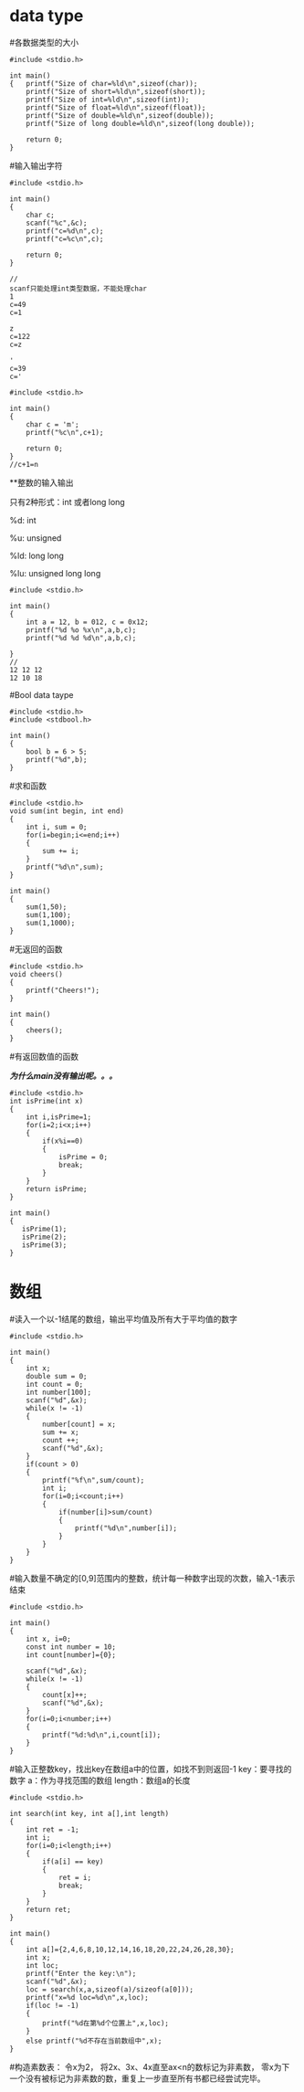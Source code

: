 data type
===

#各数据类型的大小
```
#include <stdio.h>

int main()
{   printf("Size of char=%ld\n",sizeof(char));
    printf("Size of short=%ld\n",sizeof(short));
    printf("Size of int=%ld\n",sizeof(int));
    printf("Size of float=%ld\n",sizeof(float));
    printf("Size of double=%ld\n",sizeof(double));
    printf("Size of long double=%ld\n",sizeof(long double));

    return 0;
}
```
#输入输出字符
```
#include <stdio.h>

int main()
{
    char c;
    scanf("%c",&c);
    printf("c=%d\n",c);
    printf("c=%c\n",c);

    return 0;
}

//
scanf只能处理int类型数据，不能处理char
1
c=49
c=1

z
c=122
c=z

'
c=39
c='
```
```
#include <stdio.h>

int main()
{
    char c = 'm';
    printf("%c\n",c+1);

    return 0;
}
//c+1=n
```
**整数的输入输出

只有2种形式：int 或者long long

%d: int

%u: unsigned

%ld: long long

%lu: unsigned long long

```
#include <stdio.h>

int main()
{
    int a = 12, b = 012, c = 0x12;
    printf("%d %o %x\n",a,b,c);
    printf("%d %d %d\n",a,b,c);
    
}
//
12 12 12
12 10 18
```

#Bool data taype
```
#include <stdio.h>
#include <stdbool.h>

int main()
{
    bool b = 6 > 5;
    printf("%d",b);
}
```

#求和函数
```
#include <stdio.h>
void sum(int begin, int end)
{
    int i, sum = 0;
    for(i=begin;i<=end;i++)
    {
        sum += i;
    }
    printf("%d\n",sum);
}

int main()
{
    sum(1,50);
    sum(1,100);
    sum(1,1000);
}
```

#无返回的函数
```
#include <stdio.h>
void cheers()
{
    printf("Cheers!");
}

int main()
{
    cheers();
}
```
#有返回数值的函数

***为什么main没有输出呢。。。***

```
#include <stdio.h>
int isPrime(int x)
{
    int i,isPrime=1;
    for(i=2;i<x;i++)
    {
        if(x%i==0)
        {
            isPrime = 0;
            break;
        }
    }
    return isPrime;
}

int main()
{
   isPrime(1);
   isPrime(2);
   isPrime(3);
}
```

数组
===

#读入一个以-1结尾的数组，输出平均值及所有大于平均值的数字
```
#include <stdio.h>

int main()
{
    int x;
    double sum = 0;
    int count = 0;
    int number[100];
    scanf("%d",&x);
    while(x != -1)
    {
        number[count] = x;
        sum += x;
        count ++;
        scanf("%d",&x);
    }
    if(count > 0)
    {
        printf("%f\n",sum/count);
        int i;
        for(i=0;i<count;i++)
        {
            if(number[i]>sum/count)
            {
                printf("%d\n",number[i]);
            }
        }
    }
}

```

#输入数量不确定的[0,9]范围内的整数，统计每一种数字出现的次数，输入-1表示结束
```
#include <stdio.h>

int main()
{
    int x, i=0;
    const int number = 10;
    int count[number]={0};

    scanf("%d",&x);
    while(x != -1)
    {
        count[x]++;
        scanf("%d",&x);
    }
    for(i=0;i<number;i++)
    {
        printf("%d:%d\n",i,count[i]);
    }
}

```
#输入正整数key，找出key在数组a中的位置，如找不到则返回-1
key：要寻找的数字
a：作为寻找范围的数组
length：数组a的长度
```
#include <stdio.h>

int search(int key, int a[],int length)
{
    int ret = -1;
    int i;
    for(i=0;i<length;i++)
    {
        if(a[i] == key)
        {
            ret = i;
            break;
        }
    }
    return ret;
}

int main()
{
    int a[]={2,4,6,8,10,12,14,16,18,20,22,24,26,28,30};
    int x;
    int loc;
    printf("Enter the key:\n");
    scanf("%d",&x);
    loc = search(x,a,sizeof(a)/sizeof(a[0]));
    printf("x=%d loc=%d\n",x,loc);
    if(loc != -1)
    {
        printf("%d在第%d个位置上",x,loc);
    }
    else printf("%d不存在当前数组中",x);
}
```

#构造素数表：
令x为2，
将2x、3x、4x直至ax<n的数标记为非素数，
零x为下一个没有被标记为非素数的数，重复上一步直至所有书都已经尝试完毕。
```
```

